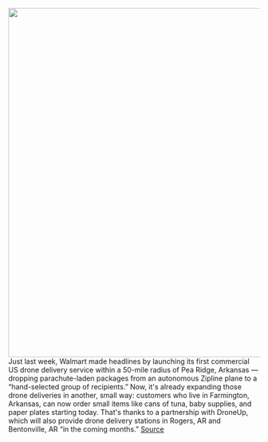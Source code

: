 <img src='https://cdn.vox-cdn.com/thumbor/GmiyUgwfauTpGTniP6rQCjeZF2M=/0x0:3000x2003/1200x800/filters:focal(1260x762:1740x1242)/cdn.vox-cdn.com/uploads/chorus_image/image/70179776/DroneUp_Hub_Flight_Engineers.0.jpg' width='700px' /><br/>
Just last week, Walmart made headlines by launching its first commercial US drone delivery service within a 50-mile radius of Pea Ridge, Arkansas — dropping parachute-laden packages from an autonomous Zipline plane to a “hand-selected group of recipients.” Now, it's already expanding those drone deliveries in another, small way: customers who live in Farmington, Arkansas, can now order small items like cans of tuna, baby supplies, and paper plates starting today. That's thanks to a partnership with DroneUp, which will also provide drone delivery stations in Rogers, AR and Bentonville, AR “in the coming months.”
<a href='https://www.theverge.com/2021/11/22/22797025/walmart-droneup-arkansas-delivery-food-baby-essentials'> Source <a/>